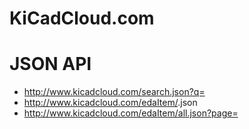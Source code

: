 
# KiCadCloud.com

# JSON API

 * http://www.kicadcloud.com/search.json?q=<query>
 * http://www.kicadcloud.com/edaItem/<id>.json
 * http://www.kicadcloud.com/edaItem/all.json?page=<page number>

